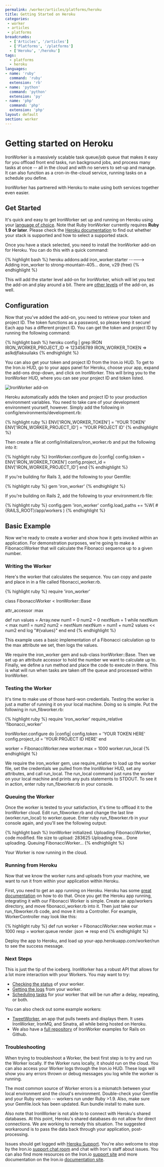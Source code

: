 ```yaml
---
permalink: /worker/articles/platforms/heroku
title: Getting Started on Heroku
categories:
 - worker
 - articles
 - platforms
breadcrumbs:
  - ['Articles', '/articles']
  - ['Platforms', '/platforms']
  - ['Heroku', '/heroku']
tags:
  - platforms
  - heroku
languages:
- name: 'ruby'
  command: 'ruby'
  extension: 'rb'
- name: 'python'
  command: 'python'
  extension: 'py'
- name: 'php'
  command: 'php'
  extension: 'php'
layout: default
section: worker
---
```


# Getting started on Heroku

IronWorker is a massively scalable task queue/job queue that makes it easy for you offload front end tasks, run background jobs, and process many tasks at once -- all in the cloud and with no servers to set-up and manage. It can also function as a cron-in-the-cloud service, running tasks on a schedule you define.

IronWorker has partnered with Heroku to make using both services together even easier.

## Get Started

It's quick and easy to get IronWorker set up and running on Heroku using your [language of choice](http://docs.iron.io/worker#TOC-Clients). Note that Ruby IronWorker currently requires **Ruby 1.9 or later**. Please check the [Heroku documentation](http://devcenter.heroku.com/articles/stack) to find out whether your stack is supported and how to select a supported stack.

Once you have a stack selected, you need to install the IronWorker add-on for Heroku. You can do this with a quick command:

{% highlight bash %}
heroku addons:add iron_worker:starter
-----> Adding iron_worker to strong-mountain-405... done, v29 (free)
{% endhighlight %}

This will add the starter level add-on for IronWorker, which will let you test the add-on and play around a bit. There are [other levels](http://addons.heroku.com/iron_worker) of the add-on, as well.

## Configuration

Now that you've added the add-on, you need to retrieve your token and project ID. The token functions as a password, so please keep it secure! Each app has a different project ID. You can get the token and project ID by running the following command:

{% highlight bash %}
heroku config | grep IRON
IRON_WORKER_PROJECT_ID => 123456789
IRON_WORKER_TOKEN      => aslkdjflaksuilaks
{% endhighlight %}

You can also get your token and project ID from the Iron.io HUD. To get to the Iron.io HUD, go to your apps panel for Heroku, choose your app, expand the add-ons drop-down, and click on IronWorker. This will bring you to the IronWorker HUD, where you can see your project ID and token listed.

![IronWorker add-on](http://i.imgur.com/dFQoH.png)

Heroku automatically adds the token and project ID to your production environment variables. You need to take care of your development environment yourself, however. Simply add the following in <span class="fixed-width">config/environments/development.rb</span>:

{% highlight ruby %}
ENV['IRON_WORKER_TOKEN'] = 'YOUR TOKEN'
ENV['IRON_WORKER_PROJECT_ID'] = 'YOUR PROJECT ID'
{% endhighlight %}

Then create a file at <span class="fixed-width">config/initializers/iron_worker.rb</span> and put the following into it:

{% highlight ruby %}
IronWorker.configure do |config|
  config.token = ENV['IRON_WORKER_TOKEN']
  config.project_id = ENV['IRON_WORKER_PROJECT_ID']
end
{% endhighlight %}

If you're building for Rails 3, add the following to your <span class="fixed-width">Gemfile</span>:

{% highlight ruby %}
gem 'iron_worker'
{% endhighlight %}

If you're building on Rails 2, add the following to your <span class="fixed-width">environment.rb</span> file:

{% highlight ruby %}
config.gem 'iron_worker'
config.load_paths += %W( #{RAILS_ROOT}/app/workers )
{% endhighlight %}

## Basic Example

Now we're ready to create a worker and show how it gets invoked within an application. For demonstration purposes, we're going to make a FibonacciWorker that will calculate the Fibonacci sequence up to a given number.

### Writing the Worker

Here's the worker that calculates the sequence. You can copy and paste and place in in a file called <span class="fixed-width">fibonacci_worker.rb</span>.

{% highlight ruby %}
require 'iron_worker'

class FibonacciWorker < IronWorker::Base

  attr_accessor :max

  def run
    values = Array.new
    num1 = 0
    num2 = 0
    nextNum = 1
    while nextNum < max
      num1 = num2
      num2 = nextNum
      nextNum = num1 + num2
      values << num2
    end
    log "#{values}"
  end
end
{% endhighlight %}

This example uses a basic implementation of a Fibonacci calculation up to the max attribute we set, then logs the values.

We require the <span class="fixed-width">iron_worker</span> gem and sub-class <span class="fixed-width">IronWorker::Base</span>. Then we set up an attribute accessor to hold the number we want to calculate up to. Finally, we define a run method and place the code to execute in there. This is what will run when tasks are taken off the queue and processed within IronWorker.

### Testing the Worker

It's time to make use of those hard-won credentials. Testing the worker is just a matter of running it on your local machine. Doing so is simple. Put the following in <span class="fixed-width">run_fibworker.rb</span>:

{% highlight ruby %}
require 'iron_worker'
require_relative 'fibonacci_worker'

IronWorker.configure do |config|
  config.token = 'YOUR TOKEN HERE'
  config.project_id = 'YOUR PROJECT ID HERE'
end

worker = FibonacciWorker.new
worker.max = 1000
worker.run_local
{% endhighlight %}

We require the <span class="fixed-width">iron_worker</span> gem, use <span class="fixed-width">require_relative</span> to load up the worker file, set the credentials we pulled from the IronWorker HUD, set any attributes, and call <span class="fixed-width">run_local</span>. The <span class="fixed-width">run_local</span> command just runs the worker on your local machine and prints any puts statements to STDOUT. To see it in action, enter <span class="fixed-width">ruby run_fibworker.rb</span> in your console.

### Queuing the Worker

Once the worker is tested to your satisfaction, it's time to offload it to the IronWorker cloud. Edit <span class="fixed-width">run_fibworker.rb</span> and change the last line (<span class="fixed-width">worker.run_local</span>) to <span class="fixed-width">worker.queue</span>. Enter <span class="fixed-width">ruby run_fibworker.rb</span> in your console again, and you'll see the following output:

{% highlight bash %}
IronWorker initialized.
Uploading FibonacciWorker, code modified.
file size to upload: 283625
Uploading now...
Done uploading.
Queuing FibonacciWorker...
{% endhighlight %}

Your Worker is now running in the cloud.

### Running from Heroku

Now that we know the worker runs and uploads from your machine, we want to run it from within your application within Heroku.

First, you need to get an app running on Heroku. Heroku has some [great documentation](http://devcenter.heroku.com/articles/rails3) on how to do that. Once you get the Heroku app running, integrating it with our Fibonacci Worker is simple. Create an <span class="fixed-width">app/workers</span> directory, and move <span class="fixed-width">fibonacci_worker.rb</span> into it. Then just take our <span class="fixed-width">run_fibworker.rb</span> code, and move it into a Controller. For example, <span class="fixed-width">WorkerController</span> may look like this:

{% highlight ruby %}
def run
  worker = FibonacciWorker.new
  worker.max = 1000
  resp = worker.queue
  render :json => resp
end
{% endhighlight %}

Deploy the app to Heroku, and load up <span class="fixed-width">your-app.herokuapp.com/worker/run</span> to see the success message.

### Next Steps

This is just the tip of the iceberg. IronWorker has a robust API that allows for a lot more interaction with your Workers. You may want to try:

 * [Checking the status](http://docs.iron.io/worker/ruby/fibonacci-worker#TOC-Checking-the-Status-of-Your-Worker) of your worker.
 * [Getting the logs](http://docs.iron.io/worker/ruby/fibonacc-worker#TOC-Getting-Your-Worker-Logs) from your worker.
 * [Scheduling tasks](http://docs.iron.io/worker/ruby/fibonacci-worker#TOC-Scheduling-Tasks) for your worker that will be run after a delay, repeating, or both.

You can also check out some example workers:

* [TweetWorker](https://github.com/iron-io/heroku_sinatra_example), an app that pulls tweets and displays them. It uses IronWorker, IronMQ, and Sinatra, all while being hosted on Heroku.
* We also have a [full repository](https://github.com/iron-io/iron_worker_examples) of IronWorker examples for Rails on Github.

### Troubleshooting

When trying to troubleshoot a Worker, the best first step is to try and run the Worker locally. If the Worker runs locally, it should run on the cloud. You can also access your Worker logs through the Iron.io HUD. These logs will show you any errors thrown or debug messages you log while the worker is running.

The most common source of Worker errors is a mismatch between your local environment and the cloud's environment. Double-check your <span class="fixed-width">Gemfile</span> and your Ruby version -- workers run under Ruby >1.9. Also, make sure your <span class="fixed-width">Gemfile.lock</span> has been updated. Run <span class="fixed-width">bundle install</span> to make sure.

Also note that IronWorker is not able to to connect with Heroku's shared databases. At this point, Heroku's shared databases do not allow for direct connections. We are working to remedy this situation. The suggested workaround is to pass the data back through your application, post-processing.

Issues should get logged with [Heroku Support](https://support.heroku.com). You're also welcome to stop by the Iron.io [support chat room](http://www.hipchat.com/gNWgTiqIC) and chat with Iron's staff about issues. You can also find more resources on the Iron.io [support site](http://support.iron.io) and more documentation on the Iron.io [documentation site](http://docs.iron.io).
